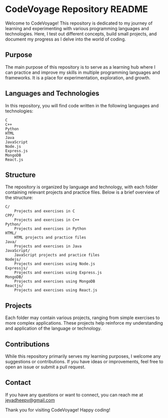 # CodeVoyage Repository README

Welcome to CodeVoyage! This repository is dedicated to my journey of learning and experimenting with various programming languages and technologies. Here, I test out different concepts, build small projects, and document my progress as I delve into the world of coding.
## Purpose

The main purpose of this repository is to serve as a learning hub where I can practice and improve my skills in multiple programming languages and frameworks. It is a place for experimentation, exploration, and growth.
## Languages and Technologies

In this repository, you will find code written in the following languages and technologies:

    C
    C++
    Python
    HTML
    Java
    JavaScript
    Node.js
    Express.js
    MongoDB
    React.js

## Structure

The repository is organized by language and technology, with each folder containing relevant projects and practice files. Below is a brief overview of the structure:

    C/
        Projects and exercises in C
    CPP/
        Projects and exercises in C++
    Python/
        Projects and exercises in Python
    HTML/
        HTML projects and practice files
    Java/
        Projects and exercises in Java
    JavaScript/
        JavaScript projects and practice files
    Nodejs/
        Projects and exercises using Node.js
    Expressjs/
        Projects and exercises using Express.js
    MongoDB/
        Projects and exercises using MongoDB
    Reactjs/
        Projects and exercises using React.js

## Projects

Each folder may contain various projects, ranging from simple exercises to more complex applications. These projects help reinforce my understanding and application of the language or technology.
## Contributions

While this repository primarily serves my learning purposes, I welcome any suggestions or contributions. If you have ideas or improvements, feel free to open an issue or submit a pull request.
## Contact

If you have any questions or want to connect, you can reach me at jeyadheepv@gmail.com

Thank you for visiting CodeVoyage! Happy coding!
